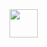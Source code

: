 <img src="https://media.istockphoto.com/photos/tasty-pepperoni-pizza-and-cooking-ingredients-tomatoes-basil-on-black-picture-id1083487948?k=6&m=1083487948&s=612x612&w=0&h=lK-mtDHXA4aQecZlU-KJuAlN9Yjgn3vmV2zz5MMN7e4=" width="50">
